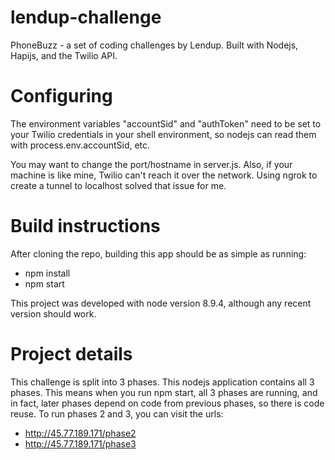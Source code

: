 # lendup-challenge
PhoneBuzz - a set of coding challenges by Lendup. Built with Nodejs, Hapijs, and the Twilio API.

# Configuring

The environment variables "accountSid" and "authToken" need to be set to your Twilio credentials in your shell environment, so nodejs can read them with process.env.accountSid, etc. 

You may want to change the port/hostname in server.js. Also, if your machine is like mine, Twilio can't reach it over the network. Using ngrok to create a tunnel to localhost solved that issue for me.

# Build instructions
After cloning the repo, building this app should be as simple as running:

- npm install
- npm start

This project was developed with node version 8.9.4, although any recent version should work.

# Project details

This challenge is split into 3 phases. This nodejs application contains all 3 phases. This means when you run npm start, all 3 phases are running, and in fact, later phases depend on code from previous phases, so there is code reuse. To run phases 2 and 3, you can visit the urls:

- http://45.77.189.171/phase2
- http://45.77.189.171/phase3
